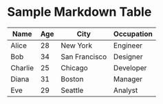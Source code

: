 # Sample Markdown Table

| Name | Age | City | Occupation |
|------|-----|------|------------|
| Alice | 28 | New York | Engineer |
| Bob | 34 | San Francisco | Designer |
| Charlie | 25 | Chicago | Developer |
| Diana | 31 | Boston | Manager |
| Eve | 29 | Seattle | Analyst |
